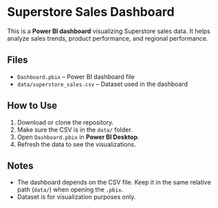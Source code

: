 # Superstore Sales Dashboard

This is a **Power BI dashboard** visualizing Superstore sales data. It helps analyze sales trends, product performance, and regional performance.

## Files

- `Dashboard.pbix` – Power BI dashboard file  
- `data/superstore_sales.csv` – Dataset used in the dashboard  

## How to Use

1. Download or clone the repository.  
2. Make sure the CSV is in the `data/` folder.  
3. Open `Dashboard.pbix` in **Power BI Desktop**.  
4. Refresh the data to see the visualizations.  

## Notes

- The dashboard depends on the CSV file. Keep it in the same relative path (`data/`) when opening the `.pbix`.
- Dataset is for visualization purposes only.
